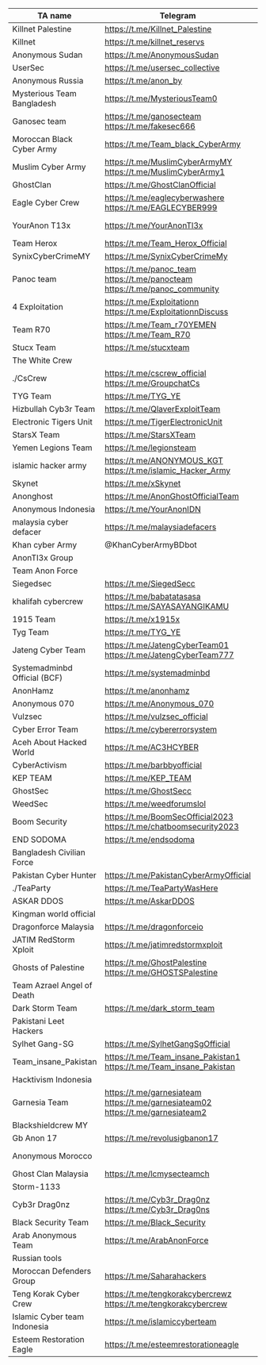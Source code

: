 |TA name|Telegram|Website|Other info|
| ------ | ------ | ------ | ------ |
|Killnet Palestine|https://t.me/Killnet_Palestine|||
|Killnet|https://t.me/killnet_reservs|||
|Anonymous Sudan|https://t.me/AnonymousSudan|||
|UserSec|https://t.me/usersec_collective|||
|Anonymous Russia|https://t.me/anon_by|||
|Mysterious Team Bangladesh|https://t.me/MysteriousTeam0|||
|Ganosec team|https://t.me/ganosecteam https://t.me/fakesec666|||
|Moroccan Black Cyber Army|https://t.me/Team_black_CyberArmy|||
|Muslim Cyber Army|https://t.me/MuslimCyberArmyMY https://t.me/MuslimCyberArmy1|||
|GhostClan|https://t.me/GhostClanOfficial|||
|Eagle Cyber Crew|https://t.me/eaglecyberwashere https://t.me/EAGLECYBER999|||
|YourAnon T13x|https://t.me/YourAnonTl3x||Twitter: @YourAnonTl3x|
|Team Herox|https://t.me/Team_Herox_Official|||
|SynixCyberCrimeMY|https://t.me/SynixCyberCrimeMy|||
|Panoc team|https://t.me/panoc_team https://t.me/panocteam https://t.me/panoc_community|||
|4 Exploitation|https://t.me/Exploitationn https://t.me/ExploitationnDiscuss|||
|Team R70|https://t.me/Team_r70YEMEN https://t.me/Team_R70|||
|Stucx Team|https://t.me/stucxteam|||
|The White Crew||||
|./CsCrew|https://t.me/cscrew_official https://t.me/GroupchatCs|||
|TYG Team|https://t.me/TYG_YE|||
|Hizbullah Cyb3r Team|https://t.me/QlaverExploitTeam|||
|Electronic Tigers Unit|https://t.me/TigerElectronicUnit|||
|StarsX Team|https://t.me/StarsXTeam|||
|Yemen Legions Team|https://t.me/legionsteam|||
|islamic hacker army|https://t.me/ANONYMOUS_KGT https://t.me/islamic_Hacker_Army|||
|Skynet|https://t.me/xSkynet|||
|Anonghost|https://t.me/AnonGhostOfficialTeam|||
|Anonymous Indonesia|https://t.me/YourAnonIDN|||
|malaysia cyber defacer|https://t.me/malaysiadefacers|||
|Khan cyber Army|@KhanCyberArmyBDbot|||
|AnonTI3x Group||||
|Team Anon Force||||
|Siegedsec|https://t.me/SiegedSecc|||
|khalifah cybercrew|https://t.me/babatatasasa https://t.me/SAYASAYANGIKAMU|||
|1915 Team|https://t.me/x1915x|||
|Tyg Team|https://t.me/TYG_YE|||
|Jateng Cyber Team|https://t.me/JatengCyberTeam01 https://t.me/JatengCyberTeam777|||
|Systemadminbd Official (BCF)|https://t.me/systemadminbd|||
|AnonHamz|https://t.me/anonhamz|||
|Anonymous 070|https://t.me/Anonymous_070|||
|Vulzsec|https://t.me/vulzsec_official|||
|Cyber Error Team|https://t.me/cybererrorsystem|||
|Aceh About Hacked World|https://t.me/AC3HCYBER|||
|CyberActivism|https://t.me/barbbyofficial|||
|KEP TEAM|https://t.me/KEP_TEAM|||
|GhostSec|https://t.me/GhostSecc|||
|WeedSec|https://t.me/weedforumslol|||
|Boom Security|https://t.me/BoomSecOfficial2023 https://t.me/chatboomsecurity2023|||
|END SODOMA| https://t.me/endsodoma|||
|Bangladesh Civilian Force|||Twitter: @civilian_force|
|Pakistan Cyber Hunter|https://t.me/PakistanCyberArmyOfficial|||
|./TeaParty|https://t.me/TeaPartyWasHere|||
|ASKAR DDOS|https://t.me/AskarDDOS|||
|Kingman world official||||
|Dragonforce Malaysia|https://t.me/dragonforceio|||
|JATIM RedStorm Xploit|https://t.me/jatimredstormxploit|||
|Ghosts of Palestine|https://t.me/GhostPalestine https://t.me/GHOSTSPalestine|||
|Team Azrael Angel of Death|||Twitter: @Team_Azrael|
|Dark Storm Team|https://t.me/dark_storm_team|||
|Pakistani Leet Hackers|||Twitter: @Team_insane_pk1|
|Sylhet Gang-SG|https://t.me/SylhetGangSgOfficial|||
|Team_insane_Pakistan|https://t.me/Team_insane_Pakistan1 https://t.me/Team_insane_Pakistan||Twitter: @Team_insane_pk1|
|Hacktivism Indonesia||||
|Garnesia Team|https://t.me/garnesiateam https://t.me/garnesiateam02 https://t.me/garnesiateam2|||
|Blackshieldcrew MY||||
|Gb Anon 17|https://t.me/revolusigbanon17|||
|Anonymous Morocco|||Twitter: @AnonSecMA|
|Ghost Clan Malaysia|https://t.me/lcmysecteamch|||
|Storm-1133||||
|Cyb3r Drag0nz|https://t.me/Cyb3r_Drag0nz https://t.me/Cyb3r_Drag0ns|||
|Black Security Team|https://t.me/Black_Security|||
|Arab Anonymous Team|https://t.me/ArabAnonForce|||
|Russian tools||||
|Moroccan Defenders Group|https://t.me/Saharahackers|||
|Teng Korak Cyber Crew|https://t.me/tengkorakcybercrewz https://t.me/tengkorakcybercrew|||
|Islamic Cyber team Indonesia|https://t.me/islamiccyberteam|||
|Esteem Restoration Eagle|https://t.me/esteemrestorationeagle|||
